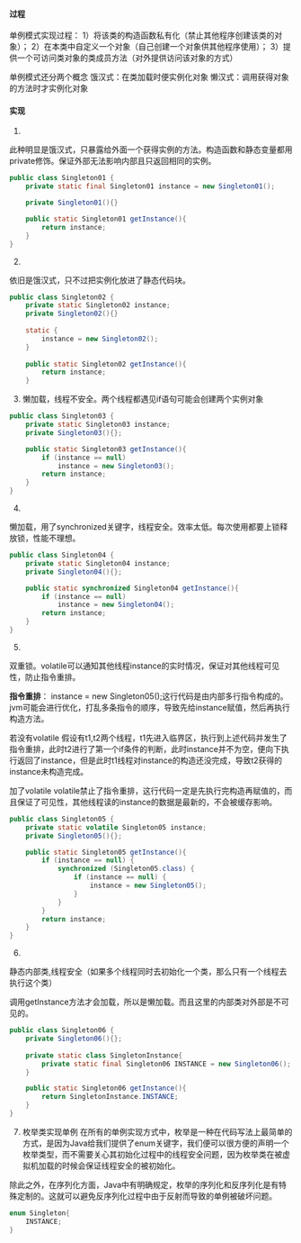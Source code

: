 ﻿#### 过程
单例模式实现过程：
1）将该类的构造函数私有化（禁止其他程序创建该类的对象）；
2）在本类中自定义一个对象（自己创建一个对象供其他程序使用）；
3）提供一个可访问类对象的类成员方法（对外提供访问该对象的方式）

单例模式还分两个概念
饿汉式：在类加载时便实例化对象
懒汉式：调用获得对象的方法时才实例化对象

#### 实现
1.  
此种明显是饿汉式，只暴露给外面一个获得实例的方法。构造函数和静态变量都用private修饰。保证外部无法影响内部且只返回相同的实例。
```java
public class Singleton01 {
    private static final Singleton01 instance = new Singleton01();

    private Singleton01(){}

    public static Singleton01 getInstance(){
        return instance;
    }
}
```
2. 
依旧是饿汉式，只不过把实例化放进了静态代码块。
```java
public class Singleton02 {
    private static Singleton02 instance;
    private Singleton02(){}
    
    static {
        instance = new Singleton02();
    }
    
    public static Singleton02 getInstance(){
        return instance;
    }
```

3.
      懒加载，线程不安全。两个线程都遇见if语句可能会创建两个实例对象
```java
public class Singleton03 {
    private static Singleton03 instance;
    private Singleton03(){};

    public static Singleton03 getInstance(){
        if (instance == null)
            instance = new Singleton03();
        return instance;
    }
}
```
4. 
懒加载，用了synchronized关键字，线程安全。效率太低。每次使用都要上锁释放锁，性能不理想。
```java
public class Singleton04 {
    private static Singleton04 instance;
    private Singleton04(){};

    public static synchronized Singleton04 getInstance(){
        if (instance == null)
            instance = new Singleton04();
        return instance;
    }
}
```
5.
双重锁。volatile可以通知其他线程instance的实时情况，保证对其他线程可见性，防止指令重排。

**指令重排**：
instance = new Singleton05();这行代码是由内部多行指令构成的。jvm可能会进行优化，打乱多条指令的顺序，导致先给instance赋值，然后再执行构造方法。

若没有volatile
假设有t1,t2两个线程，t1先进入临界区，执行到上述代码并发生了指令重排，此时t2进行了第一个if条件的判断，此时instance并不为空，便向下执行返回了instance，但是此时t1线程对instance的构造还没完成，导致t2获得的instance未构造完成。

加了volatile
volatile禁止了指令重排，这行代码一定是先执行完构造再赋值的，而且保证了可见性，其他线程读的instance的数据是最新的，不会被缓存影响。
```java
public class Singleton05 {
    private static volatile Singleton05 instance;
    private Singleton05(){};

    public static Singleton05 getInstance(){
        if (instance == null) {
            synchronized (Singleton05.class) {
                if (instance == null) {
                    instance = new Singleton05();
                }
            }
        }
        return instance;
    }
}
```

6.
 静态内部类,线程安全（如果多个线程同时去初始化一个类，那么只有一个线程去执行这个类）

调用getInstance方法才会加载，所以是懒加载。而且这里的内部类对外部是不可见的。

```java
public class Singleton06 {
    private Singleton06(){};
    
    private static class SingletonInstance{
        private static final Singleton06 INSTANCE = new Singleton06();
    }

    public static Singleton06 getInstance(){
        return SingletonInstance.INSTANCE;
    }
}

```
7. 枚举类实现单例
在所有的单例实现方式中，枚举是一种在代码写法上最简单的方式，是因为Java给我们提供了enum关键字，我们便可以很方便的声明一个枚举类型，而不需要关心其初始化过程中的线程安全问题，因为枚举类在被虚拟机加载的时候会保证线程安全的被初始化。

除此之外，在序列化方面，Java中有明确规定，枚举的序列化和反序列化是有特殊定制的。这就可以避免反序列化过程中由于反射而导致的单例被破坏问题。
```java
enum Singleton{
    INSTANCE;
}
```

